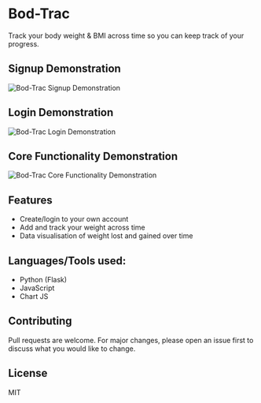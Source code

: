# Bod-Trac
Track your body weight & BMI across time so you can keep track of your progress.

## Signup Demonstration
![Bod-Trac Signup Demonstration]()

## Login Demonstration
![Bod-Trac Login Demonstration]()

## Core Functionality Demonstration
![Bod-Trac Core Functionality Demonstration]()

## Features
- Create/login to your own account
- Add and track your weight across time
- Data visualisation of weight lost and gained over time

## Languages/Tools used:
- Python (Flask)
- JavaScript
- Chart JS

## Contributing
Pull requests are welcome. For major changes, please open an issue first to discuss what you would like to change.

## License
MIT
